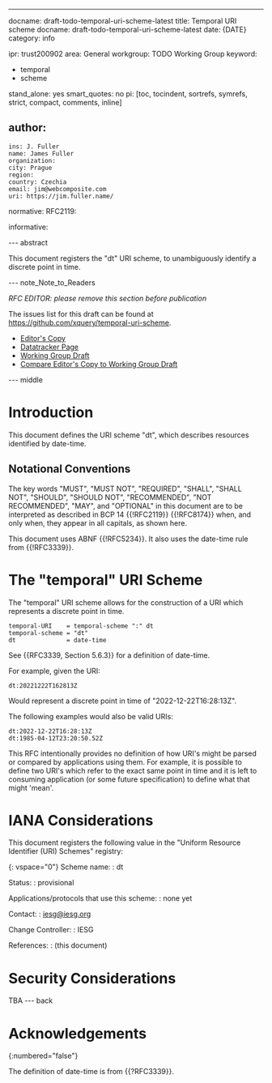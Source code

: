 ---
docname: draft-todo-temporal-uri-scheme-latest
title: Temporal URI scheme
docname: draft-todo-temporal-uri-scheme-latest
date: {DATE}
category: info

ipr: trust200902
area: General
workgroup: TODO Working Group
keyword:
 - temporal
 - scheme

stand_alone: yes
smart_quotes: no
pi: [toc, tocindent, sortrefs, symrefs, strict, compact, comments, inline]

author:
 -
    ins: J. Fuller
    name: James Fuller
    organization:
    city: Prague
    region:
    country: Czechia
    email: jim@webcomposite.com
    uri: https://jim.fuller.name/

normative:
  RFC2119:

informative:


--- abstract

This document registers the "dt" URI scheme, to unambiguously identify
a discrete point in time.

--- note_Note_to_Readers

*RFC EDITOR: please remove this section before publication*

The issues list for this draft can be found at
<https://github.com/xquery/temporal-uri-scheme>.

* [Editor's Copy](https://xquery.github.io/temporal-uri-scheme/#go.draft-ietf-temporal-uri-scheme.html)
* [Datatracker Page](https://datatracker.ietf.org/doc/draft-ietf-temporal-uri-scheme)
* [Working Group
Draft](https://datatracker.ietf.org/doc/html/draft-ietf-temporal-uri-scheme)
* [Compare Editor's Copy to Working Group
Draft](https://xquery.github.io/temporal-uri-scheme/#go.draft-ietf-temporal-uri-scheme.diff)


--- middle

# Introduction

This document defines the URI scheme "dt", which describes resources identified by date-time.

## Notational Conventions

The key words "MUST", "MUST NOT", "REQUIRED", "SHALL", "SHALL NOT",
"SHOULD", "SHOULD NOT",
"RECOMMENDED", "NOT RECOMMENDED", "MAY", and "OPTIONAL" in this
document are to be interpreted as
described in BCP 14 {{!RFC2119}} {{!RFC8174}} when, and only when,
they appear in all capitals, as
shown here.

This document uses ABNF {{!RFC5234}}. It also uses the date-time rule
from {{!RFC3339}}.

# The "temporal" URI Scheme

The "temporal" URI scheme allows for the construction of a URI which represents a discrete point in time.

~~~ abnf
temporal-URI    = temporal-scheme ":" dt
temporal-scheme = "dt"
dt              = date-time
~~~

See {{RFC3339, Section 5.6.3}} for a definition of date-time.

For example, given the URI:

~~~ examples
dt:20221222T162813Z
~~~

Would represent a discrete point in time of "2022-12-22T16:28:13Z".

The following examples would also be valid URIs:

~~~ examples
dt:2022-12-22T16:28:13Z
dt:1985-04-12T23:20:50.52Z
~~~

This RFC intentionally provides no definition of how URI's might be
parsed or compared by applications using them. For example, it is possible
to define two URI's which refer to the exact same point in time and it is
left to consuming application (or some future specification) to define what
that might 'mean'.


# IANA Considerations

This document registers the following value in the "Uniform Resource
Identifier (URI) Schemes" registry:

{: vspace="0"}
Scheme name:
: dt

Status:
: provisional

Applications/protocols that use this scheme:
: none yet

Contact:
: iesg@iesg.org

Change Controller:
: IESG

References:
: (this document)


# Security Considerations

TBA
--- back

# Acknowledgements
{:numbered="false"}

The definition of date-time is from {{?RFC3339}}.
